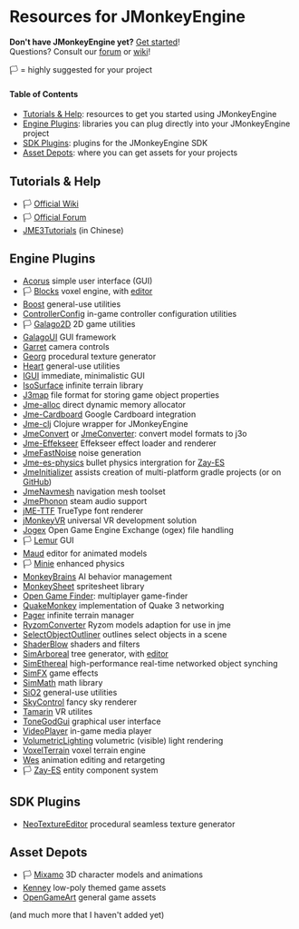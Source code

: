 # Resources for JMonkeyEngine

**Don't have JMonkeyEngine yet?** [Get started](https://jmonkeyengine.org/start/)!<br>
Questions? Consult our [forum](https://hub.jmonkeyengine.org/) or [wiki](https://wiki.jmonkeyengine.org/)!

🏳️ = highly suggested for your project

#### Table of Contents
* [Tutorials & Help](#tutorials): resources to get you started using JMonkeyEngine
* [Engine Plugins](#engine-plugins): libraries you can plug directly into your JMonkeyEngine project
* [SDK Plugins](#sdk-plugins): plugins for the JMonkeyEngine SDK
* [Asset Depots](#asset-depots): where you can get assets for your projects

<a name="tutorials"></a>
## Tutorials & Help

* 🏳️ [Official Wiki](https://wiki.jmonkeyengine.org/)
* 🏳️ [Official Forum](https://hub.jmonkeyengine.org/)
* [JME3Tutorials](https://github.com/jmecn/jME3Tutorials) (in Chinese)

<a name="engine-plugins"></a>
## Engine Plugins

* [Acorus](https://github.com/stephengold/Acorus) simple user interface (GUI)
* 🏳️ [Blocks](https://github.com/rvandoosselaer/Blocks) voxel engine, with [editor](https://github.com/rvandoosselaer/BlocksBuilder)
* [Boost](https://github.com/codex128/Boost) general-use utilities
* [ControllerConfig](https://github.com/Markil3/JMEControllerConfig) in-game controller configuration utilities
* 🏳️ [Galago2D](https://github.com/nickidebruyn/Galago2D) 2D game utilities
* [GalagoUI](https://github.com/nickidebruyn/GalagoUI) GUI framework
* [Garret](https://github.com/stephengold/Garrett) camera controls
* [Georg](https://github.com/stephengold/Georg) procedural texture generator
* [Heart](https://github.com/stephengold/Heart) general-use utilities
* [IGUI](https://github.com/riccardobl/jme-igui) immediate, minimalistic GUI
* [IsoSurface](https://github.com/Simsilica/IsoSurface) infinite terrain library
* [J3map](https://github.com/codex128/J3map) file format for storing game object properties
* [Jme-alloc](https://github.com/Software-Hardware-Codesign/jme-alloc) direct dynamic memory allocator
* [Jme-Cardboard](https://github.com/neph1/jme-cardboard) Google Cardboard integration
* [Jme-clj](https://github.com/ertugrulcetin/jme-clj) Clojure wrapper for JMonkeyEngine
* [JmeConvert](https://github.com/Simsilica/JmeConvert) or [JmeConverter](https://github.com/rvandoosselaer/JmeConverter): convert model formats to j3o
* [Jme-Effekseer](https://github.com/riccardobl/jme-effekseerNative) Effekseer effect loader and renderer
* [JmeFastNoise](https://github.com/Ali-RS/jme-fastnoise) noise generation
* [Jme-es-physics](https://github.com/rvandoosselaer/Jme-es-physics) bullet physics intergration for [Zay-ES](https://github.com/jMonkeyEngine-Contributions/zay-es)
* [JmeInitializer](https://jmonkeyengine.org/start/) assists creation of multi-platform gradle projects (or on [GitHub](https://github.com/richardTingle/jmeinitializer))
* [JmeNavmesh](https://github.com/capdevon/jme-navmesh-ai) navigation mesh toolset
* [JmePhonon](https://github.com/jmePhonon/jmePhonon) steam audio support
* [jME-TTF](https://github.com/stephengold/jME-TTF) TrueType font renderer
* [jMonkeyVR](https://github.com/phr00t/jMonkeyVR) universal VR development solution
* [Jogex](https://github.com/Simsilica/jogex) Open Game Engine Exchange (ogex) file handling
* 🏳️ [Lemur](https://github.com/jMonkeyEngine-Contributions/Lemur) GUI
* [Maud](https://github.com/stephengold/Maud) editor for animated models
* 🏳️ [Minie](https://github.com/stephengold/Minie) enhanced physics
* [MonkeyBrains](https://github.com/QuietOne/MonkeyBrains) AI behavior management
* [MonkeySheet](https://github.com/Pesegato/MonkeySheet) spritesheet library
* [Open Game Finder](https://code.google.com/archive/p/open-game-finder/downloads/list): multiplayer game-finder
* [QuakeMonkey](https://github.com/benruijl/quakemonkey) implementation of Quake 3 networking
* [Pager](https://github.com/Simsilica/Pager) infinite terrain manager
* [RyzomConverter](https://github.com/stephengold/RyzomConverter) Ryzom models adaption for use in jme
* [SelectObjectOutliner](https://github.com/polincdev/SelectObjectOutliner) outlines select objects in a scene
* [ShaderBlow](https://github.com/jMonkeyEngine-Contributions/shaderblowlib) shaders and filters
* [SimArboreal](https://github.com/Simsilica/Pager) tree generator, with [editor](https://github.com/Simsilica/SimArboreal-Editor)
* [SimEthereal](https://github.com/Simsilica/SimEthereal) high-performance real-time networked object synching
* [SimFX](https://github.com/Simsilica/SimFX) game effects
* [SimMath](https://github.com/Simsilica/SimMath) math library
* [SiO2](https://github.com/Simsilica/SiO2) general-use utilities
* [SkyControl](https://github.com/stephengold/SkyControl) fancy sky renderer
* [Tamarin](https://github.com/oneMillionWorlds/Tamarin) VR utilites
* [ToneGodGui](https://github.com/meltzow/tonegodgui) graphical user interface
* [VideoPlayer](https://github.com/capdevon/jme-video-player) in-game media player
* [VolumetricLighting](https://github.com/polincdev/VolumetricLighting) volumetric (visible) light rendering
* [VoxelTerrain](https://github.com/TheWiseLion/VoxelTerrain) voxel terrain engine
* [Wes](https://github.com/stephengold/Wes) animation editing and retargeting
* 🏳️ [Zay-ES](https://github.com/jMonkeyEngine-Contributions/zay-es) entity component system

<a name="sdk-plugins"></a>
## SDK Plugins

* [NeoTextureEditor](https://github.com/jMonkeyEngine-Contributions/NeoTextureEditor) procedural seamless texture generator

<a name="asset-depots"></a>
## Asset Depots

* 🏳️ [Mixamo](https://mixamo.com/) 3D character models and animations
* [Kenney](https://kenney.nl/) low-poly themed game assets
* [OpenGameArt](https://opengameart.org/) general game assets

(and much more that I haven't added yet)
